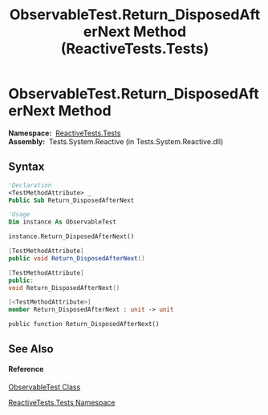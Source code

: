 ﻿---
title: ObservableTest.Return_DisposedAfterNext Method  (ReactiveTests.Tests)
TOCTitle: Return_DisposedAfterNext Method
ms:assetid: M:ReactiveTests.Tests.ObservableTest.Return_DisposedAfterNext
ms:mtpsurl: https://msdn.microsoft.com/en-us/library/reactivetests.tests.observabletest.return_disposedafternext(v=VS.103)
ms:contentKeyID: 36621038
ms.date: 06/28/2011
mtps_version: v=VS.103
f1_keywords:
- ReactiveTests.Tests.ObservableTest.Return_DisposedAfterNext
dev_langs:
- CSharp
- JScript
- VB
- FSharp
- c++
---

# ObservableTest.Return\_DisposedAfterNext Method

**Namespace:**  [ReactiveTests.Tests](hh289046\(v=vs.103\).md)  
**Assembly:**  Tests.System.Reactive (in Tests.System.Reactive.dll)

## Syntax

``` vb
'Declaration
<TestMethodAttribute> _
Public Sub Return_DisposedAfterNext
```

``` vb
'Usage
Dim instance As ObservableTest

instance.Return_DisposedAfterNext()
```

``` csharp
[TestMethodAttribute]
public void Return_DisposedAfterNext()
```

``` c++
[TestMethodAttribute]
public:
void Return_DisposedAfterNext()
```

``` fsharp
[<TestMethodAttribute>]
member Return_DisposedAfterNext : unit -> unit 
```

``` jscript
public function Return_DisposedAfterNext()
```

## See Also

#### Reference

[ObservableTest Class](hh288687\(v=vs.103\).md)

[ReactiveTests.Tests Namespace](hh289046\(v=vs.103\).md)

